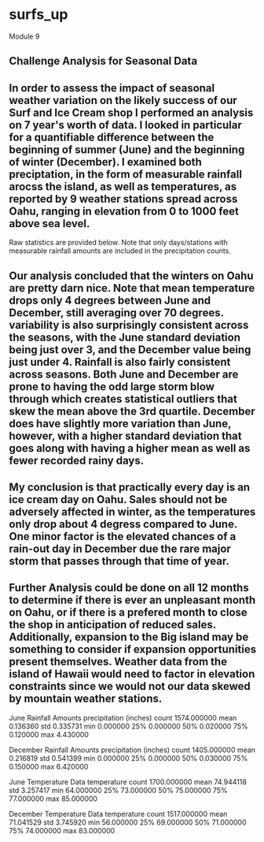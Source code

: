 # surfs_up

Module 9

## Challenge Analysis for Seasonal Data

## In order to assess the impact of seasonal weather variation on the likely success of our Surf and Ice Cream shop I performed an analysis on 7 year's worth of data.  I looked in particular for a quantifiable difference between the beginning of summer (June) and the beginning of winter (December).  I examined both preciptation, in the form of measurable rainfall arocss the island, as well as temperatures, as reported by 9 weather stations spread across Oahu, ranging in elevation from 0 to 1000 feet above sea level.  
Raw statistics are provided below.  Note that only days/stations with measurable rainfall amounts are included in the precipitation counts.

## Our analysis concluded that the winters on Oahu are pretty darn nice.  Note that mean temperature drops only 4 degrees between June and December, still averaging over 70 degrees.  variability is also surprisingly consistent across the seasons, with the June standard deviation being just over 3, and the December value being just under 4.  Rainfall is also fairly consistent across seasons.  Both June and December are prone to having the odd large storm blow through which creates statistical outliers that skew the mean above the 3rd quartile.  December does have slightly more variation than June, however, with a higher standard deviation that goes along with having a higher mean as well as fewer recorded rainy days.

## My conclusion is that practically every day is an ice cream day on Oahu.  Sales should not be adversely affected in winter, as the temperatures only drop about 4 degress compared to June.  One minor factor is the elevated chances of a rain-out day in December due the rare major storm that passes through that time of year.

## Further Analysis could be done on all 12 months to determine if there is ever an unpleasant month on Oahu, or if there is a prefered month to close the shop in anticipation of reduced sales.  Additionally, expansion to the Big island may be something to consider if expansion opportunities present themselves.  Weather data from the island of Hawaii would need to factor in elevation constraints since we would not our data skewed by mountain weather stations.

June Rainfall Amounts
precipitation (inches)
count	1574.000000
mean	0.136360
std	0.335731
min	0.000000
25%	0.000000
50%	0.020000
75%	0.120000
max	4.430000

December Rainfall Amounts
precipitation (inches)
count	1405.000000
mean	0.216819
std	0.541399
min	0.000000
25%	0.000000
50%	0.030000
75%	0.150000
max	6.420000

June Temperature Data
temperature
count	1700.000000
mean	74.944118
std	3.257417
min	64.000000
25%	73.000000
50%	75.000000
75%	77.000000
max	85.000000

December Temperature Data
temperature
count	1517.000000
mean	71.041529
std	3.745920
min	56.000000
25%	69.000000
50%	71.000000
75%	74.000000
max	83.000000